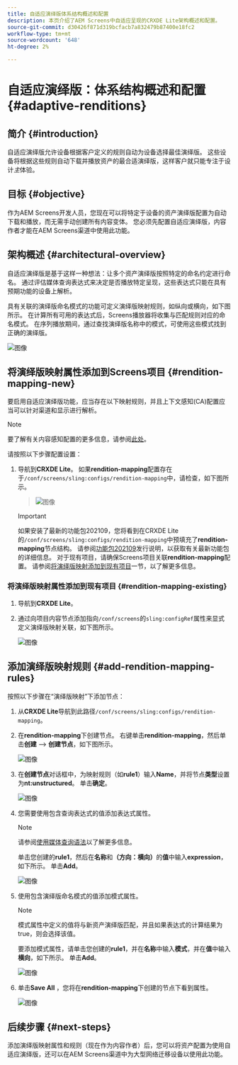 ```yaml
---
title: 自适应演绎版体系结构概述和配置
description: 本页介绍了AEM Screens中自适应呈现的CRXDE Lite架构概述和配置。
source-git-commit: d30426f871d319bcfacb7a832479b87400e18fc2
workflow-type: tm+mt
source-wordcount: '648'
ht-degree: 2%

---
```



# 自适应演绎版：体系结构概述和配置 {#adaptive-renditions}

## 简介 {#introduction}

自适应演绎版允许设备根据客户定义的规则自动为设备选择最佳演绎版。 这些设备将根据这些规则自动下载并播放资产的最合适演绎版，这样客户就只能专注于设计&#x200B;*主*&#x200B;体验。

## 目标 {#objective}

作为AEM Screens开发人员，您现在可以将特定于设备的资产演绎版配置为自动下载和播放，而无需手动创建所有内容变体。 您必须先配置自适应演绎版，内容作者才能在AEM Screens渠道中使用此功能。

## 架构概述 {#architectural-overview}

自适应演绎版是基于这样一种想法：让多个资产演绎版按照特定的命名约定进行命名。 通过评估媒体查询表达式来决定是否播放特定呈现，这些表达式只能在具有预期功能的设备上解析。

具有关联的演绎版命名模式的功能可定义演绎版映射规则，如纵向或横向，如下图所示。 在计算所有可用的表达式后，Screens播放器将收集与匹配规则对应的命名模式。 在序列播放期间，通过查找演绎版名称中的模式，可使用这些模式找到正确的演绎版。

![图像](/help/user-guide/assets/adaptive-renditions/adaptive-renditions.png)

## 将演绎版映射属性添加到Screens项目 {#rendition-mapping-new}

要启用自适应演绎版功能，应当存在以下映射规则，并且上下文感知(CA)配置应当可以针对渠道和显示进行解析。

>[!NOTE]
>要了解有关内容感知配置的更多信息，请参阅[此处](https://sling.apache.org/documentation/bundles/context-aware-configuration/context-aware-configuration.html)。

请按照以下步骤配置设置：

1. 导航到&#x200B;**CRXDE Lite**。 如果&#x200B;**rendition-mapping**&#x200B;配置存在于`/conf/screens/sling:configs/rendition-mapping`中，请检查，如下图所示。

   >![图像](/help/user-guide/assets/adaptive-renditions/mapping-rules1.png)

   >[!IMPORTANT]
   >如果安装了最新的功能包202109，您将看到在CRXDE Lite的`/conf/screens/sling:configs/rendition-mapping`中预填充了&#x200B;**rendition-mapping**&#x200B;节点结构。 请参阅[功能包202109](/help/user-guide/release-notes-fp-202109.md)发行说明，以获取有关最新功能包的详细信息。
   >对于现有项目，请确保Screens项目关联&#x200B;**rendition-mapping**&#x200B;配置。 请参阅[将演绎版映射添加到现有项目](#rendition-mapping-existing)一节，以了解更多信息。

### 将演绎版映射属性添加到现有项目 {#rendition-mapping-existing}

1. 导航到&#x200B;**CRXDE Lite**。

1. 通过向项目内容节点添加指向`/conf/screens`的`sling:configRef`属性来显式定义演绎版映射关联，如下图所示。

   ![图像](/help/user-guide/assets/adaptive-renditions/renditon-mapping2.png)


## 添加演绎版映射规则 {#add-rendition-mapping-rules}

按照以下步骤在“演绎版映射”下添加节点：

1. 从&#x200B;**CRXDE Lite**&#x200B;导航到此路径`/conf/screens/sling:configs/rendition-mapping`。

1. 在&#x200B;**rendition-mapping**&#x200B;下创建节点。 右键单击&#x200B;**rendition-mapping**，然后单击&#x200B;**创建** —> **创建节点**，如下图所示。

   ![图像](/help/user-guide/assets/adaptive-renditions/add-node1.png)

1. 在&#x200B;**创建节点**&#x200B;对话框中，为映射规则（如&#x200B;**rule1**）输入&#x200B;**Name**，并将节点&#x200B;**类型**&#x200B;设置为&#x200B;**nt:unstructured**。 单击&#x200B;**确定**。

   ![图像](/help/user-guide/assets/adaptive-renditions/add-node2.png)


1. 您需要使用包含查询表达式的值添加表达式属性。

   >[!NOTE]
   >请参阅[使用媒体查询语法](https://developer.mozilla.org/en-US/docs/Web/CSS/Media_Queries/Using_media_queries)以了解更多信息。

   单击您创建的&#x200B;**rule1**，然后在&#x200B;**名称**&#x200B;和&#x200B;**（方向：横向）**&#x200B;的&#x200B;**值**&#x200B;中输入&#x200B;**expression**，如下所示。 单击&#x200B;**Add**。

   ![图像](/help/user-guide/assets/adaptive-renditions/add-node3.png)

1. 使用包含演绎版命名模式的值添加模式属性。

   >[!NOTE]
   >模式属性中定义的值将与新资产演绎版匹配，并且如果表达式的计算结果为true，则会选择该值。

   要添加模式属性，请单击您创建的&#x200B;**rule1**，并在&#x200B;**名称**&#x200B;中输入&#x200B;**模式**，并在&#x200B;**值**&#x200B;中输入&#x200B;**横向**，如下所示。 单击&#x200B;**Add**。

   ![图像](/help/user-guide/assets/adaptive-renditions/add-node4.png)

1. 单击&#x200B;**Save All** ，您将在&#x200B;**rendition-mapping**&#x200B;下创建的节点下看到属性。

   ![图像](/help/user-guide/assets/adaptive-renditions/add-node5.png)


## 后续步骤 {#next-steps}

添加演绎版映射属性和规则（现在作为内容作者）后，您可以将资产配置为使用自适应演绎版，还可以在AEM Screens渠道中为大型网络迁移设备以使用此功能。

